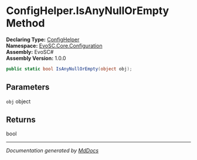 ﻿<!--  
  <auto-generated>   
    The contents of this file were generated by a tool.  
    Changes to this file may be list if the file is regenerated  
  </auto-generated>   
-->

# ConfigHelper.IsAnyNullOrEmpty Method

**Declaring Type:** [ConfigHelper](../index.md)  
**Namespace:** [EvoSC.Core.Configuration](../../index.md)  
**Assembly:** EvoSC\#  
**Assembly Version:** 1.0.0

```csharp
public static bool IsAnyNullOrEmpty(object obj);
```

## Parameters

`obj`  object

## Returns

bool

___

*Documentation generated by [MdDocs](https://github.com/ap0llo/mddocs)*
